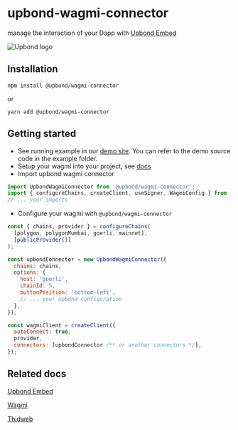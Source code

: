# upbond-wagmi-connector

manage the interaction of your Dapp with [Upbond Embed](https://www.npmjs.com/package/@upbond/upbond-embed)

![Upbond logo](https://nftasset.s3.ap-northeast-1.amazonaws.com/UPBOND+LOGO.png)

## Installation

```terminal
npm install @upbond/wagmi-connector
```

or

```terminal
yarn add @upbond/wagmi-connector
```

## Getting started

- See running example in our [demo site](https://rainbowkit-connector-sample.upbond.io). You can refer to the demo source code in the example folder.
- Setup your wagmi into your project, see [docs](https://wagmi.sh/core/getting-started)
- Import upbond wagmi connector

```javascript
import UpbondWagmiConnector from '@upbond/wagmi-connector';
import { configureChains, createClient, useSigner, WagmiConfig } from 'wagmi';
// ... your imports
```

- Configure your wagmi with `@upbond/wagmi-connector`

```javascript
const { chains, provider } = configureChains(
  [polygon, polygonMumbai, goerli, mainnet],
  [publicProvider()]
);

const upbondConnector = new UpbondWagmiConnector({
  chains: chains,
  options: {
    host: 'goerli',
    chainId: 5,
    buttonPosition: 'bottom-left',
    // ... your upbond configuration
  },
});

const wagmiClient = createClient({
  autoConnect: true,
  provider,
  connectors: [upbondConnector /** or another connectors */],
});
```

## Related docs

[Upbond Embed](https://www.npmjs.com/package/@upbond/upbond-embed)

[Wagmi](https://wagmi.sh/core/getting-started)

[Thidweb](https://portal.thirdweb.com/)
